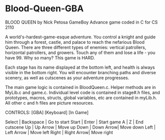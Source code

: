 # Blood-Queen-GBA
BLOOD QUEEN by Nick Petosa
GameBoy Advance game coded in C for CS 2110

A world's-hardest-game-esque adventure. You control a knight and guide him through a forest, castle, and palace to reach the nefarious Blood Queen. There are three different types of enemies: vertical patrollers, horizontal patrollers, and growers. Touch any of them and lose a life - you have 99. Why so many? This game is HARD.

Each stage has its name displayed at the bottom left, and health is always visible in the bottom right. You will encounter branching paths and diverse scenery, as well as cutscenes as your adventure progresses.

The main game logic is contained in BloodQueen.c. Helper methods are in MyLib.c and game.c. Individual level code is contained in stage#.h files, and prototypes, macros, structs, global variables, etc are contained in myLib.h. All other c and h files are picture resources.

CONTROLS:
[GBA]      [Keyboard]    [In Game]

Select   | Backspace  |  Go to start 
Start    | Enter      |  Start game
A        | Z          |  End cutscene
Up       | Up Arrow   |  Move up
Down     | Down  Arrow|  Move down
Left     | Left Arrow |  Move left
Right    | Right Arrow|  Move right
